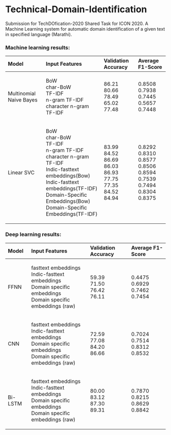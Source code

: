 # Technical-Domain-Identification
Submission for TechDOfication-2020 Shared Task for ICON 2020. A Machine Learning system for automatic domain identification of a given text in specified language (Marathi).

### Machine learning results:

|Model|Input Features|Validation Accuracy|Average F1-Score|
|:-------|:--------|:-------|:--------|
|Multinomial Naive Bayes|<p>BoW<br>char-BoW<br>TF-IDF<br>n-gram TF-IDF<br>character n-gram TF-IDF</p>|<p>86.21<br>80.66<br>78.49<br>65.02<br>77.48</p>|<p>0.8508<br>0.7938<br>0.7445<br>0.5657<br>0.7448</p>|
|Linear SVC|<p>BoW<br>char-BoW<br>TF-IDF<br>n-gram TF-IDF<br>character n-gram TF-IDF<br>Indic-fasttext embeddings(Bow)<br>Indic-fasttext embeddings(TF-IDF)<br>Domain-Specific Embeddings(Bow)<br>Domain-Specific Embeddings(TF-IDF)</p>|<p>83.99<br>84.52<br>86.69<br>86.03<br>86.93<br>77.75<br>77.35<br>84.52<br>84.94</p>|<p>0.8292<br>0.8310<br>0.8577<br>0.8506<br>0.8594<br>0.7539<br>0.7494<br>0.8304<br>0.8375</p>|



### Deep learning results:

|Model|Input Features|Validation Accuracy|Average F1-Score|
|:-------|:--------|:-------|:--------|
|FFNN|<p>fasttext embeddings<br>Indic-fasttext embeddings<br>Domain specific embeddings<br>Domain specific embeddings (raw)</p>|<p>59.39<br>71.50<br>76.42<br>76.11</p>|<p>0.4475<br>0.6929<br>0.7462<br>0.7454</p>|
|CNN|<p>fasttext embeddings<br>Indic-fasttext embeddings<br>Domain specific embeddings<br>Domain specific embeddings (raw)</p>|<p>72.59<br>77.08<br>84.20<br>86.66</p>|<p>0.7024<br>0.7514<br>0.8312<br>0.8532</p>|
|Bi-LSTM|<p>fasttext embeddings<br>Indic-fasttext embeddings<br>Domain specific embeddings<br>Domain specific embeddings (raw)</p>|<p>80.00<br>83.12<br>87.30<br>89.31</p>|<p>0.7870<br>0.8215<br>0.8629<br>0.8842</p>|
